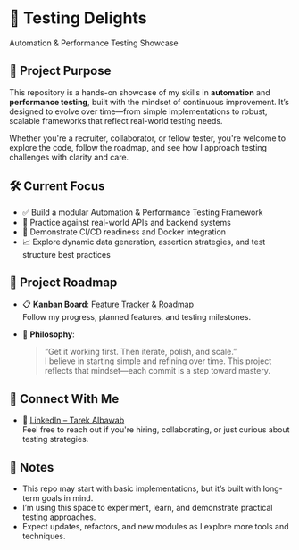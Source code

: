 # 🧪 Testing Delights  
Automation & Performance Testing Showcase

## 🎯 Project Purpose

This repository is a hands-on showcase of my skills in **automation** and **performance testing**, built with the mindset of continuous improvement. It’s designed to evolve over time—from simple implementations to robust, scalable frameworks that reflect real-world testing needs.

Whether you're a recruiter, collaborator, or fellow tester, you're welcome to explore the code, follow the roadmap, and see how I approach testing challenges with clarity and care.

## 🛠️ Current Focus

- ✅ Build a modular Automation & Performance Testing Framework  
- 🧩 Practice against real-world APIs and backend systems  
- 🚀 Demonstrate CI/CD readiness and Docker integration  
- 📈 Explore dynamic data generation, assertion strategies, and test structure best practices  

## 📌 Project Roadmap

- 📋 **Kanban Board**: [Feature Tracker & Roadmap](https://github.com/users/tarek4u24/projects/1)  
  Follow my progress, planned features, and testing milestones.

- 🧠 **Philosophy**:  
  > “Get it working first. Then iterate, polish, and scale.”  
  I believe in starting simple and refining over time. This project reflects that mindset—each commit is a step toward mastery.

## 💬 Connect With Me

- 📧 [LinkedIn – Tarek Albawab](https://www.linkedin.com/in/tarek-albawab/)  
  Feel free to reach out if you're hiring, collaborating, or just curious about testing strategies.

## 📝 Notes

- This repo may start with basic implementations, but it’s built with long-term goals in mind.  
- I’m using this space to experiment, learn, and demonstrate practical testing approaches.  
- Expect updates, refactors, and new modules as I explore more tools and techniques.

